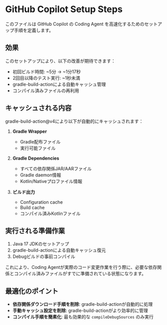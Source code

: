 # GitHub Copilot Setup Steps

このファイルは GitHub Copilot の Coding Agent を高速化するためのセットアップ手順を定義します。

## 効果

このセットアップにより、以下の改善が期待できます：

- 初回ビルド時間: ~5分 → ~1分17秒
- 2回目以降のテスト実行: ~1秒未満
- gradle-build-actionによる自動キャッシュ管理
- コンパイル済みファイルの再利用

## キャッシュされる内容

gradle-build-action@v4により以下が自動的にキャッシュされます：

1. **Gradle Wrapper**
   - Gradle配布ファイル
   - 実行可能ファイル

2. **Gradle Dependencies**
   - すべての依存関係JAR/AARファイル
   - Gradle daemon情報
   - Kotlin/Nativeプロファイル情報

3. **ビルド出力**
   - Configuration cache
   - Build cache
   - コンパイル済みKotlinファイル

## 実行される準備作業

1. Java 17 JDKのセットアップ
2. gradle-build-actionによる自動キャッシュ復元
3. Debugビルドの事前コンパイル

これにより、Coding Agentが実際のコード変更作業を行う際に、必要な依存関係とコンパイル済みファイルがすでに準備されている状態になります。

## 最適化のポイント

- **依存関係ダウンロード手順を削除**: gradle-build-actionが自動的に処理
- **手動キャッシュ設定を削除**: gradle-build-actionがより効率的に管理
- **コンパイル手順を簡素化**: 最も効果的な `compileDebugSources` のみ実行